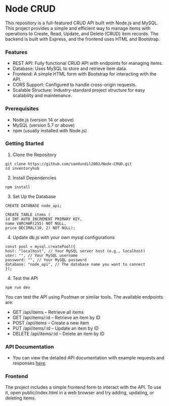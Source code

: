 <h1>Node CRUD</h1>

<p>This repository is a full-featured CRUD API built with Node.js and MySQL. This project provides a simple and efficient way to manage items with operations to Create, Read, Update, and Delete (CRUD) item records. The backend is built with Express, and the frontend uses HTML and Bootstrap.</p>

<h3>Features</h3>

  * REST API: Fully functional CRUD API with endpoints for managing items.
  * Database: Uses MySQL to store and retrieve item data.
  * Frontend: A simple HTML form with Bootstrap for interacting with the API.
  * CORS Support: Configured to handle cross-origin requests.
  * Scalable Structure: Industry-standard project structure for easy scalability and maintenance.

<h3>Prerequisites</h3>

  * Node.js (version 14 or above)
  * MySQL (version 5.7 or above)
  * npm (usually installed with Node.js)

<h3>Getting Started</h3>

  1. Clone the Repository
     
    git clone https://github.com/sandundil2002/Node-CRUD.git
    cd inventoryhub

  2. Install Dependencies

    npm install

  3. Set Up the Database

    CREATE DATABASE node_api;
    
    CREATE TABLE items (
    id INT AUTO_INCREMENT PRIMARY KEY,
    name VARCHAR(255) NOT NULL,
    price DECIMAL(10, 2) NOT NULL);

  4. Update db.js with your own mysql configurations

    const pool = mysql.createPool({
    host: "localhost", // Your MySQL server host (e.g., localhost)
    user: "", // Your MySQL username
    password: "", // Your MySQL password
    database: "node_api", // The database name you want to connect 
    });

  4. Test the API

    npm run dev

  You can test the API using Postman or similar tools. The available endpoints are:

  * GET /api/items – Retrieve all items
  * GET /api/items/:id – Retrieve an item by ID
  * POST /api/items – Create a new item
  * PUT /api/items/:id – Update an item by ID
  * DELETE /api/items/:id – Delete an item by ID

  <h3>API Documentation</h3>

  * You can view the detailed API documentation with example requests and responses <a href="https://documenter.getpostman.com/view/35384990/2sAY4yeM5P">here</a>.

  <h3>Frontend</h3>

  <p>The project includes a simple frontend form to interact with the API. To use it, open public/index.html in a web browser and try adding, updating, or deleting items.</p>





